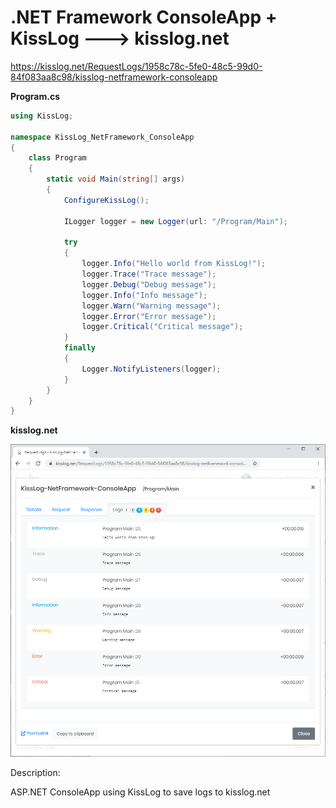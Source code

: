 # .NET Framework ConsoleApp + KissLog ---> kisslog.net

https://kisslog.net/RequestLogs/1958c78c-5fe0-48c5-99d0-84f083aa8c98/kisslog-netframework-consoleapp

**Program.cs**

```csharp
using KissLog;

namespace KissLog_NetFramework_ConsoleApp
{
    class Program
    {
        static void Main(string[] args)
        {
            ConfigureKissLog();

            ILogger logger = new Logger(url: "/Program/Main");

            try
            {
                logger.Info("Hello world from KissLog!");
                logger.Trace("Trace message");
                logger.Debug("Debug message");
                logger.Info("Info message");
                logger.Warn("Warning message");
                logger.Error("Error message");
                logger.Critical("Critical message");
            }
            finally
            {
                Logger.NotifyListeners(logger);
            }
        }
    }
}
```

**kisslog.net**

![kisslog.net](/src/KissLog-NetFramework-ConsoleApp/KissLog-NetFramework-ConsoleApp/KissLog-NetFramework-ConsoleApp.png)

Description:

ASP.NET ConsoleApp using KissLog to save logs to kisslog.net